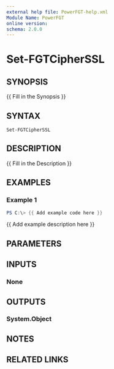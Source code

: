 ```yaml
---
external help file: PowerFGT-help.xml
Module Name: PowerFGT
online version:
schema: 2.0.0
---
```


# Set-FGTCipherSSL

## SYNOPSIS
{{ Fill in the Synopsis }}

## SYNTAX

```
Set-FGTCipherSSL
```

## DESCRIPTION
{{ Fill in the Description }}

## EXAMPLES

### Example 1
```powershell
PS C:\> {{ Add example code here }}
```

{{ Add example description here }}

## PARAMETERS

## INPUTS

### None

## OUTPUTS

### System.Object
## NOTES

## RELATED LINKS
